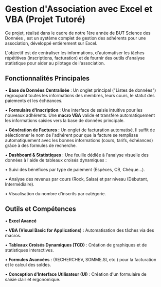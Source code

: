 # Gestion d'Association avec Excel et VBA (Projet Tutoré)

Ce projet, réalisé dans le cadre de notre 1ère année de BUT Science des Données , est un système complet de gestion des adhérents pour une association, développé entièrement sur Excel.

L'objectif est de centraliser les informations, d'automatiser les tâches répétitives (inscriptions, facturation) et de fournir des outils d'analyse statistique pour aider au pilotage de l'association.

## Fonctionnalités Principales

  • **Base de Données Centralisée** : Un onglet principal ("Listes de données") regroupant toutes les informations des membres, leurs cours, le statut des paiements et les échéances. 

  • **Formulaire d'Inscription** : Une interface de saisie intuitive pour les nouveaux adhérents. Une **macro VBA** valide et transfère automatiquement les informations saisies vers la base de données principale.

  • **Génération de Factures** : Un onglet de facturation automatisé. Il suffit de sélectionner le nom de l'adhérent pour que la facture se remplisse automatiquement avec les bonnes informations (cours, tarifs, échéances) grâce à des formules de recherche.

  • **Dashboard & Statistiques** : Une feuille dédiée à l'analyse visuelle des données à l'aide de tableaux croisés dynamiques :

   • Suivi des bénéfices par type de paiement (Espèces, CB, Chèque...). 

   • Analyse des revenus par cours (Rock, Salsa) et par niveau (Débutant, Intermédiaire).

   • Visualisation du nombre d'inscrits par catégorie.

## Outils et Compétences

   • **Excel Avancé**

   • **VBA (Visual Basic for Applications)** : Automatisation des tâches via des macros. 

   • **Tableaux Croisés Dynamiques (TCD)** : Création de graphiques et de statistiques interactives.

   • **Formules Avancées** : (RECHERCHEV, SOMME.SI, etc.) pour la facturation et le calcul des soldes.

   • **Conception d'Interface Utilisateur (UI)** : Création d'un formulaire de saisie clair et ergonomique.
